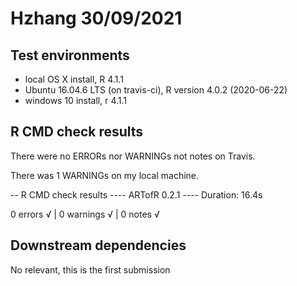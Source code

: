 # Hzhang 30/09/2021

## Test environments
* local OS X install, R 4.1.1
* Ubuntu 16.04.6 LTS (on travis-ci), R version 4.0.2 (2020-06-22)
* windows 10 install, r 4.1.1

## R CMD check results
There were no ERRORs nor WARNINGs not notes on Travis. 

There was 1 WARNINGs on my local machine.

-- R CMD check results ---- ARTofR 0.2.1 ----
Duration: 16.4s

0 errors √ | 0 warnings √ | 0 notes √



## Downstream dependencies
No relevant, this is the first submission